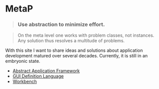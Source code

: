 # MetaP

> ### Use abstraction to minimize effort.

> On the meta level one works with problem classes, not instances.\
Any solution thus resolves a multitude of problems.

With this site I want to share ideas and solutions about application development matured over several decades. Currently, it is still in an embryonic state.

- [Abstract Application Framework](content/abstract_appliction_framework.md)
- [GUI Definition Language](content/guidl.md)
- [Workbench](content/workbench.md)
